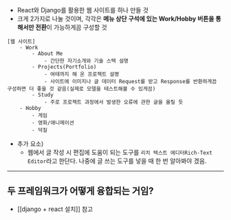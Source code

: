 - React와 Django를 활용한 웹 사이트를 하나 만들 것
- 크게 2가지로 나눌 것이며, 각각은 **메뉴 상단 구석에 있는 Work/Hobby 버튼을 통해서만 전환**이 가능하게끔 구성할 것
```
[웹 사이트]
	- Work
		- About Me
			- 간단한 자기소개와 기술 스택 설명
		- Projects(Portfolio)
			- 여태까지 해 온 프로젝트 설명
			- 사이트에 이미지나 글 데이터 Request를 받고 Response를 반환하게끔 구성하면 더 좋을 것 같음(실제로 모델을 테스트해볼 수 있게끔)
		- Study
			- 주로 프로젝트 과정에서 발생한 오류에 관한 글을 올릴 듯
	- Hobby
		- 게임
		- 영화/애니메이션
		- 덕질
```

- 추가 요소)
	- 웹에서 글 작성 시 편집에 도움이 되는 도구를 `리치 텍스트 에디터Rich-Text Editor`라고 한단다. 나중에 글 쓰는 도구를 넣을 때 한 번 알아봐야 겠음.

---

## 두 프레임워크가 어떻게 융합되는 거임?
- [[django + react 설치]] 참고
